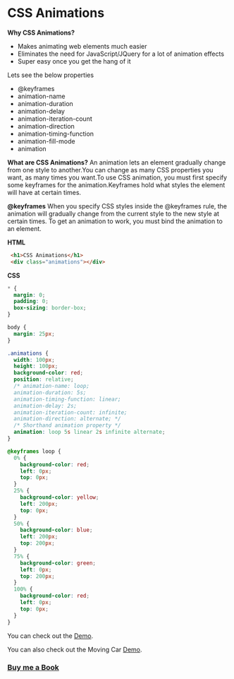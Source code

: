 # CSS Animations

**Why CSS Animations?**
- Makes animating web elements much easier
- Eliminates the need for JavaScript/JQuery for a lot of animation effects
- Super easy once you get the hang of it

Lets see the below properties
- @keyframes
- animation-name
- animation-duration
- animation-delay
- animation-iteration-count
- animation-direction
- animation-timing-function
- animation-fill-mode
- animation


**What are CSS Animations?**
An animation lets an element gradually change from one style to another.You can change as many CSS properties you want, as many times you want.To use CSS animation, you must first specify some keyframes for the animation.Keyframes hold what styles the element will have at certain times.

**@keyframes**
When you specify CSS styles inside the @keyframes rule, the animation will gradually change from the current style to the new style at certain times.
To get an animation to work, you must bind the animation to an element.


**HTML**

```HTML
 <h1>CSS Animations</h1>
 <div class="animations"></div>
```

**CSS**

```CSS
* {
  margin: 0;
  padding: 0;
  box-sizing: border-box;
}

body {
  margin: 25px;
}

.animations {
  width: 100px;
  height: 100px;
  background-color: red;
  position: relative;
  /* animation-name: loop;
  animation-duration: 5s;
  animation-timing-function: linear;
  animation-delay: 2s;
  animation-iteration-count: infinite;
  animation-direction: alternate; */
  /* Shorthand animation property */
  animation: loop 5s linear 2s infinite alternate;
}

@keyframes loop {
  0% {
    background-color: red;
    left: 0px;
    top: 0px;
  }
  25% {
    background-color: yellow;
    left: 200px;
    top: 0px;
  }
  50% {
    background-color: blue;
    left: 200px;
    top: 200px;
  }
  75% {
    background-color: green;
    left: 0px;
    top: 200px;
  }
  100% {
    background-color: red;
    left: 0px;
    top: 0px;
  }
}

```

You can check out the [Demo](https://praveenorugantitech.github.io/praveenorugantitech-css/19_Animations/Demo).

You can also check out the Moving Car [Demo](https://praveenorugantitech.github.io/praveenorugantitech-css/19_Animations/Demo/Moving_Car.html).

### [Buy me a Book](https://bit.ly/388sUbE)


